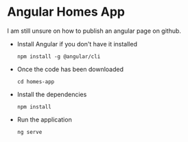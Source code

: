 # Angular Homes App
I am still unsure on how to publish an angular page on github.
- Install Angular if you don't have it installed

  `npm install -g @angular/cli`

- Once the code has been downloaded

  `cd homes-app`

- Install the dependencies

  `npm install` 

- Run the application 

  `ng serve`